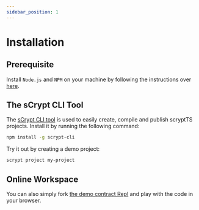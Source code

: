 ```yaml
---
sidebar_position: 1
---
```


# Installation

## Prerequisite
Install `Node.js` and `NPM` on your machine by following the instructions over [here](https://nodejs.org/en/download).

## The sCrypt CLI Tool

The [sCrypt CLI tool](https://github.com/sCrypt-Inc/scrypt-cli) is used to easily create, compile and publish scryptTS projects. Install it by running the following command:

```sh
npm install -g scrypt-cli
```

Try it out by creating a demo project:
```sh
scrypt project my-project
```

## Online Workspace
You can also simply fork [the demo contract Repl](https://replit.com/@msinkec/scryptTS-demo) and play with the code in your browser.

